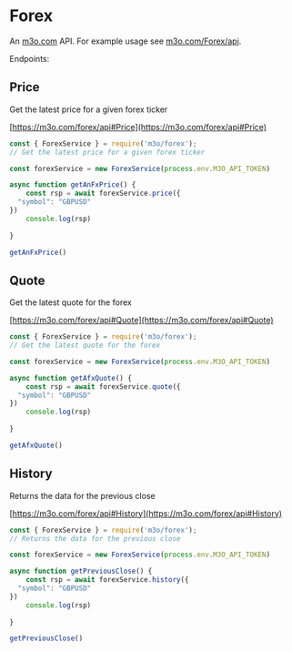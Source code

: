 # Forex

An [m3o.com](https://m3o.com) API. For example usage see [m3o.com/Forex/api](https://m3o.com/Forex/api).

Endpoints:

## Price

Get the latest price for a given forex ticker


[https://m3o.com/forex/api#Price](https://m3o.com/forex/api#Price)

```js
const { ForexService } = require('m3o/forex');
// Get the latest price for a given forex ticker

const forexService = new ForexService(process.env.M3O_API_TOKEN)

async function getAnFxPrice() {
	const rsp = await forexService.price({
  "symbol": "GBPUSD"
})
	console.log(rsp)
	
}

getAnFxPrice()
```
## Quote

Get the latest quote for the forex


[https://m3o.com/forex/api#Quote](https://m3o.com/forex/api#Quote)

```js
const { ForexService } = require('m3o/forex');
// Get the latest quote for the forex

const forexService = new ForexService(process.env.M3O_API_TOKEN)

async function getAfxQuote() {
	const rsp = await forexService.quote({
  "symbol": "GBPUSD"
})
	console.log(rsp)
	
}

getAfxQuote()
```
## History

Returns the data for the previous close


[https://m3o.com/forex/api#History](https://m3o.com/forex/api#History)

```js
const { ForexService } = require('m3o/forex');
// Returns the data for the previous close

const forexService = new ForexService(process.env.M3O_API_TOKEN)

async function getPreviousClose() {
	const rsp = await forexService.history({
  "symbol": "GBPUSD"
})
	console.log(rsp)
	
}

getPreviousClose()
```
